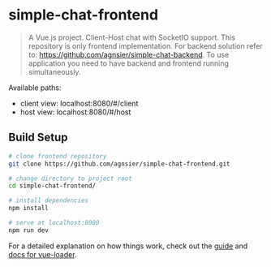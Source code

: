 # simple-chat-frontend

> A Vue.js project. Client-Host chat with SocketIO support. This repository is only frontend implementation. For backend solution refer to: https://github.com/agnsier/simple-chat-backend. To use application you need to have backend and frontend running simultaneously. 

Available paths:
- client view: localhost:8080/#/client
- host view: localhost:8080/#/host

## Build Setup

``` bash
# clone frontend repository
git clone https://github.com/agnsier/simple-chat-frontend.git

# change directory to project root
cd simple-chat-frontend/

# install dependencies
npm install

# serve at localhost:8080
npm run dev

```

For a detailed explanation on how things work, check out the [guide](http://vuejs-templates.github.io/webpack/) and [docs for vue-loader](http://vuejs.github.io/vue-loader).

